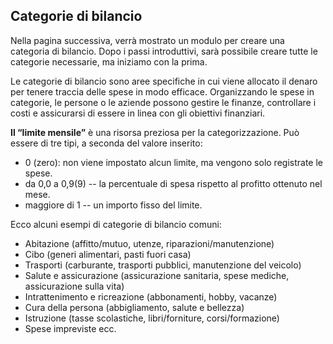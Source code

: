 ## Categorie di bilancio

Nella pagina successiva, verrà mostrato un modulo per creare una categoria di bilancio. 
Dopo i passi introduttivi, sarà possibile creare tutte le categorie necessarie, ma iniziamo con la prima. 

Le categorie di bilancio sono aree specifiche in cui viene allocato il denaro per tenere traccia delle spese 
in modo efficace. Organizzando le spese in categorie, le persone o le aziende possono gestire le finanze, 
controllare i costi e assicurarsi di essere in linea con gli obiettivi finanziari.

**Il “limite mensile”** è una risorsa preziosa per la categorizzazione. Può essere di tre tipi, a seconda del 
valore inserito:
- 0 (zero): non viene impostato alcun limite, ma vengono solo registrate le spese.
- da 0,0 a 0,9(9) -- la percentuale di spesa rispetto al profitto ottenuto nel mese.
- maggiore di 1 -- un importo fisso del limite.

Ecco alcuni esempi di categorie di bilancio comuni:
- Abitazione (affitto/mutuo, utenze, riparazioni/manutenzione)
- Cibo (generi alimentari, pasti fuori casa)
- Trasporti (carburante, trasporti pubblici, manutenzione del veicolo)
- Salute e assicurazione (assicurazione sanitaria, spese mediche, assicurazione sulla vita)
- Intrattenimento e ricreazione (abbonamenti, hobby, vacanze)
- Cura della persona (abbigliamento, salute e bellezza)
- Istruzione (tasse scolastiche, libri/forniture, corsi/formazione)
- Spese impreviste
ecc.
